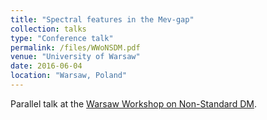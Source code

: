 ```yaml
---
title: "Spectral features in the Mev-gap"
collection: talks
type: "Conference talk"
permalink: /files/WWoNSDM.pdf
venue: "University of Warsaw"
date: 2016-06-04
location: "Warsaw, Poland"
---
```


Parallel talk at the [Warsaw Workshop on Non-Standard DM](http://indico.fuw.edu.pl/conferenceDisplay.py?confId=45).
